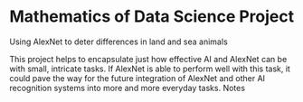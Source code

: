 # Mathematics of Data Science Project

Using AlexNet to deter differences in land and sea animals

This project helps to encapsulate just how effective AI and AlexNet can be with small, intricate tasks. If AlexNet is able to perform well with this task, it could pave the way for the future integration of AlexNet and other AI recognition systems into more and more everyday tasks. 
Notes


